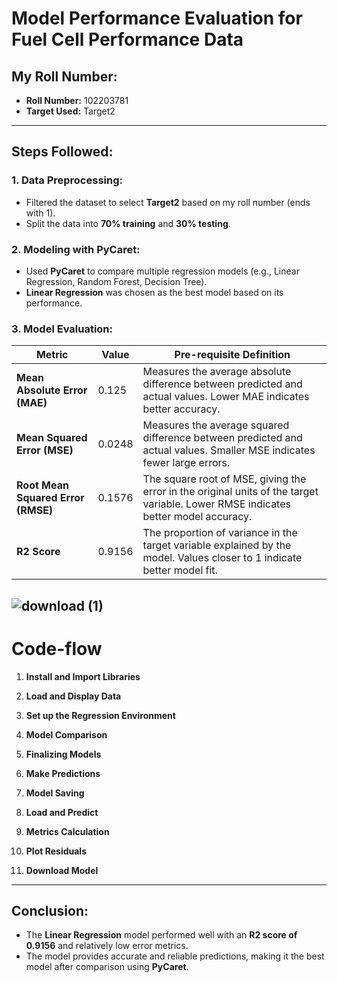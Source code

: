 # Model Performance Evaluation for Fuel Cell Performance Data

## My Roll Number:
- **Roll Number:** 102203781
- **Target Used:** Target2

---

## Steps Followed:

### 1. **Data Preprocessing:**
   - Filtered the dataset to select **Target2** based on my roll number (ends with 1).
   - Split the data into **70% training** and **30% testing**.

### 2. **Modeling with PyCaret:**
   - Used **PyCaret** to compare multiple regression models (e.g., Linear Regression, Random Forest, Decision Tree).
   - **Linear Regression** was chosen as the best model based on its performance.

### 3. **Model Evaluation:**

| Metric                | Value      | Pre-requisite Definition                                                                                 |
|-----------------------|------------|-----------------------------------------------------------------------------------------------------------|
| **Mean Absolute Error (MAE)** | 0.125      | Measures the average absolute difference between predicted and actual values. Lower MAE indicates better accuracy. |
| **Mean Squared Error (MSE)**  | 0.0248     | Measures the average squared difference between predicted and actual values. Smaller MSE indicates fewer large errors. |
| **Root Mean Squared Error (RMSE)** | 0.1576     | The square root of MSE, giving the error in the original units of the target variable. Lower RMSE indicates better model accuracy. |
| **R2 Score**           | 0.9156     | The proportion of variance in the target variable explained by the model. Values closer to 1 indicate better model fit. |

![download (1)](https://github.com/user-attachments/assets/b6a0e554-d777-4809-98f1-c88303d0d360)
---

# Code-flow

1. **Install and Import Libraries**

2. **Load and Display Data**

3. **Set up the Regression Environment**

4. **Model Comparison**

5. **Finalizing Models**

6. **Make Predictions**

7. **Model Saving**

8. **Load and Predict**

9. **Metrics Calculation**

10. **Plot Residuals**

11. **Download Model**

---

## Conclusion:
- The **Linear Regression** model performed well with an **R2 score of 0.9156** and relatively low error metrics.
- The model provides accurate and reliable predictions, making it the best model after comparison using **PyCaret**.



